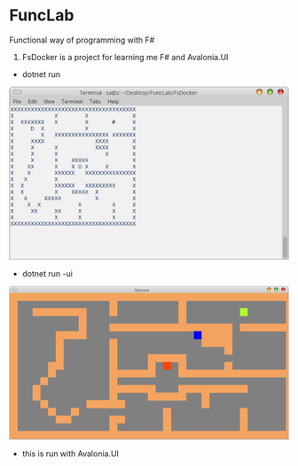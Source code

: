 # FuncLab
Functional way of programming with F#

1. FsDocker is a project for learning me F# and Avalonia.UI

- dotnet run

![alt text](screenshots/dockerconsole.png "docker console")

- dotnet run -ui

![alt text](screenshots/dockerui.png "docker ui")

- this is run with Avalonia.UI
